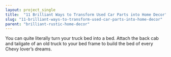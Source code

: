 ```yaml
---
layout: project_single
title:  "11 Brilliant Ways to Transform Used Car Parts into Home Decor"
slug: "11-brilliant-ways-to-transform-used-car-parts-into-home-decor"
parent: "brilliant-rustic-home-decor"
---
```

You can quite literally turn your truck bed into a bed. Attach the back cab and tailgate of an old truck to your bed frame to build the bed of every Chevy lover’s dreams.